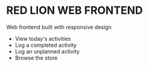 # RED LION WEB FRONTEND

Web frontend built with responsive design

- View today's activities
- Log a completed activity
- Log an unplanned activity
- Browse the store
